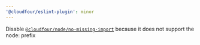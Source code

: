 ```yaml
---
'@cloudfour/eslint-plugin': minor
---
```


Disable [`@cloudfour/node/no-missing-import`](https://github.com/mysticatea/eslint-plugin-node/blob/v11.1.0/docs/rules/no-missing-import.md) because it does not support the node: prefix
